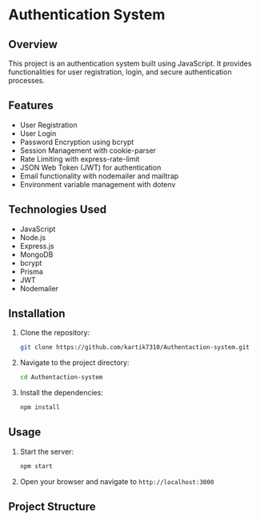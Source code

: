 # Authentication System

## Overview
This project is an authentication system built using JavaScript. It provides functionalities for user registration, login, and secure authentication processes.

## Features
- User Registration
- User Login
- Password Encryption using bcrypt
- Session Management with cookie-parser
- Rate Limiting with express-rate-limit
- JSON Web Token (JWT) for authentication
- Email functionality with nodemailer and mailtrap
- Environment variable management with dotenv

## Technologies Used
- JavaScript
- Node.js
- Express.js
- MongoDB
- bcrypt
- Prisma
- JWT
- Nodemailer

## Installation

1. Clone the repository:
    ```sh
    git clone https://github.com/kartik7310/Authentaction-system.git
    ```

2. Navigate to the project directory:
    ```sh
    cd Authentaction-system
    ```

3. Install the dependencies:
    ```sh
    npm install
    ```

## Usage

1. Start the server:
    ```sh
    npm start
    ```

2. Open your browser and navigate to `http://localhost:3000`

## Project Structure
